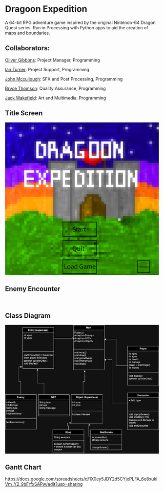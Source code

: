 # Dragoon Expedition
A 64-bit RPG adventure game inspired by the original Nintendo-64 Dragon Quest series. Run in Processing with Python apps to aid the creation of maps and boundaries.
## Collaborators: 

[Oliver Gibbons](https://github.com/OliverGibbons1): Project Manager, Programming

[Ian Turner](https://github.com/Ian-Turner4): Project Support, Programming

[John Mccullough](https://github.com/jemrules): SFX and Post Processing, Programming

[Bryce Thomson](https://github.com/Brycet14): Quality Assurance, Programming

[Jack Wakefield](https://github.com/jack125251): Art and Multimedia, Programming

## Title Screen

<img src="https://github.com/OliverGibbons1/APCompPro24Group/blob/main/images/StartScreenshot.png?raw=true">

## Enemy Encounter

<img images="https://github.com/OliverGibbons1/APCompPro24Group/blob/main/images/EncounterSS.jpg?raw=true">

## Class Diagram

<img src="https://github.com/OliverGibbons1/APCompPro24Group/blob/main/images/UpdatedClassDiagram.png?raw=true">

## Gantt Chart
https://docs.google.com/spreadsheets/d/1X0ey5JDY2d5CYjePLFA_6e8xukIVm_Y2_9bFrfxSAPw/edit?usp=sharing
